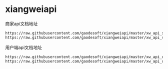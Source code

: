 # xiangweiapi

商家api文档地址

    https://raw.githubusercontent.com/gaodesoft/xiangweiapi/master/xw_api_shop.yaml
    https://raw.githubusercontent.com/gaodesoft/xiangweiapi/master/xw_api_shop.json

用户端api文档地址

    https://raw.githubusercontent.com/gaodesoft/xiangweiapi/master/xw_api_user.yaml
    https://raw.githubusercontent.com/gaodesoft/xiangweiapi/master/xw_api_user.json
